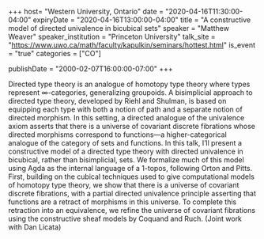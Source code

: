 +++
  host= "Western University, Ontario"
  date = "2020-04-16T11:30:00-04:00"
  expiryDate = "2020-04-16T13:00:00-04:00"
  title = "A constructive model of directed univalence in bicubical sets"
  speaker = "Matthew Weaver"
  speaker_institution = "Princeton University"
  talk_site = "https://www.uwo.ca/math/faculty/kapulkin/seminars/hottest.html"
  is_event = "true"
  categories = ["CO"]

  publishDate = "2000-02-07T16:00:00-07:00"
+++

Directed type theory is an analogue of homotopy type theory where types represent ∞-categories, generalizing groupoids. A bisimplicial approach to directed type theory, developed by Riehl and Shulman, is based on equipping each type with both a notion of path and a separate notion of directed morphism. In this setting, a directed analogue of the univalence axiom asserts that there is a universe of covariant discrete fibrations whose directed morphisms correspond to functions—a higher-categorical analogue of the category of sets and functions. In this talk, I’ll present a constructive model of a directed type theory with directed univalence in bicubical, rather than bisimplicial, sets. We formalize much of this model using Agda as the internal language of a 1-topos, following Orton and Pitts. First, building on the cubical techniques used to give computational models of homotopy type theory, we show that there is a universe of covariant discrete fibrations, with a partial directed univalence principle asserting that functions are a retract of morphisms in this universe. To complete this retraction into an equivalence, we refine the universe of covariant fibrations using the constructive sheaf models by Coquand and Ruch. (Joint work with Dan Licata)